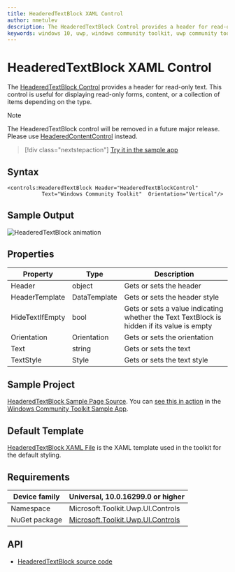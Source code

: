 ```yaml
---
title: HeaderedTextBlock XAML Control
author: nmetulev
description: The HeaderedTextBlock Control provides a header for read-only text. This control is useful for displaying read-only forms, content, or a collection of items depending on the type. 
keywords: windows 10, uwp, windows community toolkit, uwp community toolkit, uwp toolkit, HeaderedTextBlock, XAML Control, xaml
---
```


# HeaderedTextBlock XAML Control

The [HeaderedTextBlock Control](/dotnet/api/microsoft.toolkit.uwp.ui.controls.headeredtextblock) provides a header for read-only text. This control is useful for displaying read-only forms, content, or a collection of items depending on the type. 

> [!NOTE] 
> The HeaderedTextBlock control will be removed in a future major release. Please use [HeaderedContentControl](/dotnet/api/microsoft.toolkit.uwp.ui.controls.headeredcontentcontrol) instead.

> [!div class="nextstepaction"]
> [Try it in the sample app](uwpct://Controls?sample=HeaderedTextBlock)

## Syntax

```xaml
<controls:HeaderedTextBlock Header="HeaderedTextBlockControl" 
           Text="Windows Community Toolkit"  Orientation="Vertical"/>  
```

## Sample Output

![HeaderedTextBlock animation](../resources/images/Controls/HeaderedTextBlock.png)

## Properties

| Property | Type | Description |
| -- | -- | -- |
| Header | object | Gets or sets the header |
| HeaderTemplate | DataTemplate | Gets or sets the header style |
| HideTextIfEmpty | bool | Gets or sets a value indicating whether the Text TextBlock is hidden if its value is empty |
| Orientation | Orientation | Gets or sets the orientation |
| Text | string | Gets or sets the text |
| TextStyle | Style | Gets or sets the text style |

## Sample Project

[HeaderedTextBlock Sample Page Source](https://github.com/Microsoft/WindowsCommunityToolkit//tree/master/Microsoft.Toolkit.Uwp.SampleApp/SamplePages/HeaderedTextBlock). You can [see this in action](uwpct://Controls?sample=HeaderedTextBlock) in the [Windows Community Toolkit Sample App](http://aka.ms/uwptoolkitapp).

## Default Template

[HeaderedTextBlock XAML File](https://github.com/Microsoft/WindowsCommunityToolkit//blob/master/Microsoft.Toolkit.Uwp.UI.Controls/HeaderedTextBlock/HeaderedTextBlock.xaml) is the XAML template used in the toolkit for the default styling.

## Requirements

| Device family | Universal, 10.0.16299.0 or higher |
| -- | -- |
| Namespace | Microsoft.Toolkit.Uwp.UI.Controls |
| NuGet package | [Microsoft.Toolkit.Uwp.UI.Controls](https://www.nuget.org/packages/Microsoft.Toolkit.Uwp.UI.Controls/) |

## API

* [HeaderedTextBlock source code](https://github.com/Microsoft/WindowsCommunityToolkit//tree/master/Microsoft.Toolkit.Uwp.UI.Controls/HeaderedTextBlock)